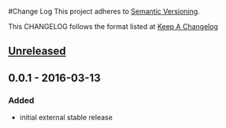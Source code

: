 #Change Log
This project adheres to [Semantic Versioning](http://semver.org/).

This CHANGELOG follows the format listed at [Keep A Changelog](http://keepachangelog.com/)

## [Unreleased][unreleased]

## 0.0.1 - 2016-03-13

### Added
- initial external stable release

[unreleased]: https://github.com/yieldbot/sensupluginsmemory/compare/0.0.1....HEAD

